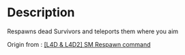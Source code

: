 # Description

Respawns dead Survivors and teleports them where you aim

Origin from : [[L4D &amp; L4D2] SM Respawn command](https://forums.alliedmods.net/showthread.php?t=96249?t=96249)
